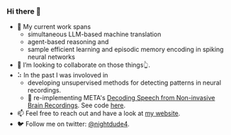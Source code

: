 ### Hi there 👋

- 🔭 My current work spans
  - simultaneous LLM-based machine translation
  - agent-based reasoning and
  - sample efficient learning and episodic memory encoding in spiking neural networks
- :handshake: I’m looking to collaborate on those things👆.
- ⠵ In the past I was involoved in
  - developing unsupervised methods for detecting patterns in neural recordings.
  - :rocket: re-implementing META's [Decoding Speech from Non-invasive Brain Recordings](https://arxiv.org/abs/2208.12266). See code [here](https://github.com/arayabrain/speech-decoding).
- 📫 Feel free to reach out and have a look at [my website](https://roman-koshkin.unit.oist.jp).
- 🐦 Follow me on twitter: [@nightdude4](https://twitter.com/nightdude4).
